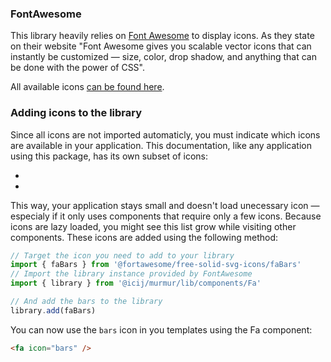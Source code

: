 ### FontAwesome

This library heavily relies on [Font Awesome](https://fontawesome.com/) to display icons.
As they state on their website "Font Awesome gives you scalable vector icons that
can instantly be customized — size, color, drop shadow, and anything that can be
done with the power of CSS".

All available icons [can be found here](https://fontawesome.com/icons?d=gallery&m=free).

### Adding icons to the library

Since all icons are not imported automaticly, you must indicate which icons are
available in your application. This documentation, like any application using this
package, has its own subset of icons:

<ul class="list-inline">
  <li v-for="icon, i in fas" :key="i" class="p-1 text-primary list-inline-item mb-2">
    <fa :icon="icon" fixed-width size="2x" />
  </li>  
  <li v-for="icon, i in fab" :key="i" class="p-1 text-primary list-inline-item mb-2">
    <fa :icon="['fab', icon]" fixed-width size="2x" />
  </li>
</ul>

This way, your application stays small and doesn't load unecessary icon — especialy
if it only uses components that require only a few icons. Because icons are lazy
loaded, you might see this list grow while visiting other components. These icons
are added using the following method:

```js
// Target the icon you need to add to your library
import { faBars } from '@fortawesome/free-solid-svg-icons/faBars'
// Import the library instance provided by FontAwesome
import { library } from '@icij/murmur/lib/components/Fa'

// And add the bars to the library
library.add(faBars)
```

You can now use the `bars` icon in you templates using the Fa component:

```html
<fa icon="bars" />
```

<script>
  import { library } from '@/components/Fa'

  export default {
    computed: {
      fas () {
        return Object.keys(library.definitions.fas || {})
      },      
      fab () {
        return Object.keys(library.definitions.fab || {})
      }
    }
  }
</script>
